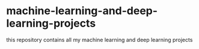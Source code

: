 # machine-learning-and-deep-learning-projects
this repository contains all my machine learning and deep learning projects
